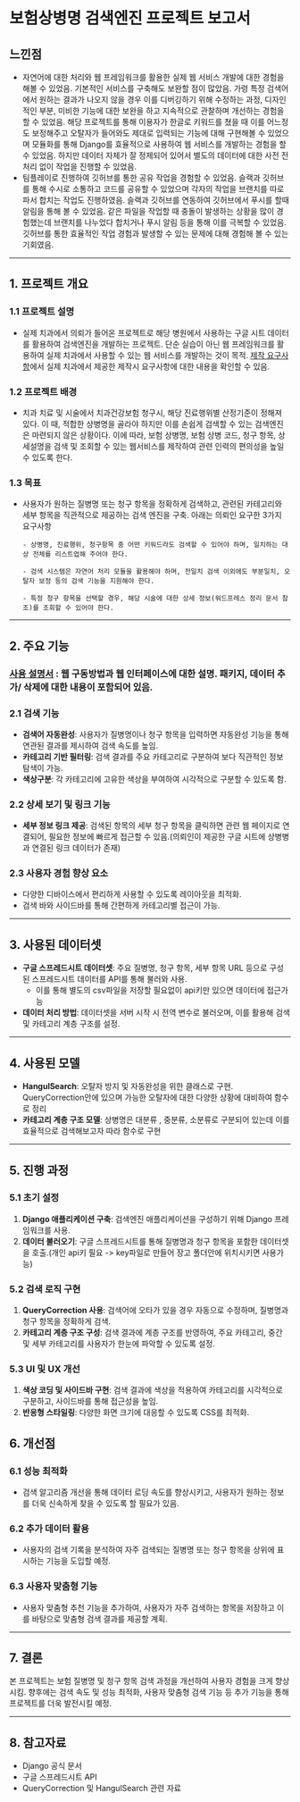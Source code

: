 # 보험상병명 검색엔진 프로젝트 보고서

## 느낀점

- 자연어에 대한 처리와 웹 프레임워크를 활용한 실제 웹 서비스 개발에 대한 경험을 해볼 수 있었음. 기본적인 서비스를 구축해도 보완할 점이 많았음. 가령 특정 검색어에서 원하는 결과가 나오지 않을 경우 이를 디버깅하기 위해 수정하는 과정, 디자인적인 부분, 미비한 기능에 대한 보완을 하고 지속적으로 관찰하며 개선하는 경험을 할 수 있었음. 해당 프로젝트를 통해 이용자가 한글로 키워드를 쳤을 때 이를 어느정도 보정해주고 오탈자가 들어와도 제대로 입력되는 기능에 대해 구현해볼 수 있었으며 모듈화를 통해 Django를 효율적으로 사용하여 웹 서비스를 개발하는 경험을 할 수 있었음. 하지만 데이터 자체가 잘 정제되어 있어서 별도의 데이터에 대한 사전 전처리 없이 작업을 진행할 수 있었음.
- 팀플레이로 진행하여 깃허브를 통한 공유 작업을 경험할 수 있었음. 슬랙과 깃허브를 통해 수시로 소통하고 코드를 공유할 수 있었으며 각자의 작업을 브랜치를 따로 파서 합치는 작업도 진행하였음. 슬랙과 깃허브를 연동하여 깃허브에서 푸시를 할때 알림을 통해 볼 수 있었음. 같은 파일을 작업할 때 충돌이 발생하는 상황을 많이 경험했는데 브랜치를 나누었다 합치거나 푸시 알림 등을 통해 이를 극복할 수 있었음. 깃허브를 통한 효율적인 작업 경험과 발생할 수 있는 문제에 대해 경험해 볼 수 있는 기회였음.

---

## 1. 프로젝트 개요

### 1.1 프로젝트 설명

- 실제 치과에서 의뢰가 들어온 프로젝트로 해당 병원에서 사용하는 구글 시트 데이터를 활용하여 검색엔진을 개발하는 프로젝트. 단순 실습이 아닌 웹 프레임워크를 활용하여 실제 치과에서 사용할 수 있는 웹 서비스를 개발하는 것이 목적. [제작 요구사항](./보험%20상병명%20검색%20웹서비스%20제작.docx)에서 실제 치과에서 제공한 제작시 요구사항에 대한 내용을 확인할 수 있음.

### 1.2 프로젝트 배경

- 치과 치료 및 시술에서 치과건강보험 청구시, 해당 진료행위별 산정기준이 정해져 있다. 이 때, 적합한 상병명을 골라야 하지만 이를 손쉽게 검색할 수 있는 검색엔진은 마련되지 않은 상황이다.
  이에 따라, 보험 상병명, 보험 상병 코드, 청구 항목, 상세설명을 검색 및 조회할 수 있는 웹서비스를 제작하여 관련 인력의 편의성을 높일 수 있도록 한다.

### 1.3 목표

- 사용자가 원하는 질병명 또는 청구 항목을 정확하게 검색하고, 관련된 카테고리와 세부 항목을 직관적으로 제공하는 검색 엔진을 구축. 아래는 의뢰인 요구한 3가지 요구사항

  ```
  - 상병명, 진료행위, 청구항목 중 어떤 키워드라도 검색할 수 있어야 하며, 일치하는 대상 전체를 리스트업해 주어야 한다.

  - 검색 시스템은 자연어 처리 모듈을 활용해야 하며, 전일치 검색 이외에도 부분일치, 오탈자 보정 등의 검색 기능을 지원해야 한다.

  - 특정 청구 항목을 선택할 경우, 해당 시술에 대한 상세 정보(워드프레스 정리 문서 참조)를 조회할 수 있어야 한다.
  ```

---

## 2. 주요 기능

### [사용 설명서](./Introduction.pdf) : 웹 구동방법과 웹 인터페이스에 대한 설명. 패키지, 데이터 추가/ 삭제에 대한 내용이 포함되어 있음.

### 2.1 검색 기능

- **검색어 자동완성**: 사용자가 질병명이나 청구 항목을 입력하면 자동완성 기능을 통해 연관된 결과를 제시하여 검색 속도를 높임.
- **카테고리 기반 필터링**: 검색 결과를 주요 카테고리로 구분하여 보다 직관적인 정보 탐색이 가능.
- **색상구분**: 각 카테고리에 고유한 색상을 부여하여 시각적으로 구분할 수 있도록 함.

### 2.2 상세 보기 및 링크 기능

- **세부 정보 링크 제공**: 검색된 항목의 세부 청구 항목을 클릭하면 관련 웹 페이지로 연결되어, 필요한 정보에 빠르게 접근할 수 있음.(의뢰인이 제공한 구글 시트에 상병병과 연결된 링크 데이터가 존재)

### 2.3 사용자 경험 향상 요소

- 다양한 디바이스에서 편리하게 사용할 수 있도록 레이아웃을 최적화.
- 검색 바와 사이드바를 통해 간편하게 카테고리별 접근이 가능.

---

## 3. 사용된 데이터셋

- **구글 스프레드시트 데이터셋**: 주요 질병명, 청구 항목, 세부 항목 URL 등으로 구성된 스프레드시트 데이터를 API를 통해 불러와 사용.
  - 이를 통해 별도의 csv파일을 저장할 필요없이 api키만 있으면 데이터에 접근가능
- **데이터 처리 방법**: 데이터셋을 서버 시작 시 전역 변수로 불러오며, 이를 활용해 검색 및 카테고리 계층 구조를 설정.

---

## 4. 사용된 모델

- **HangulSearch**: 오탈자 방지 및 자동완성을 위한 클래스로 구현. QueryCorrection안에 있으며 가능한 오탈자에 대한 다양한 상황에 대비하여 함수로 정리
- **카테고리 계층 구조 모델**: 상병명은 대분류 , 중분류, 소분류로 구분되어 있는데 이를 효율적으로 검색해보고자 따라 함수로 구현

---

## 5. 진행 과정

### 5.1 초기 설정

1. **Django 애플리케이션 구축**: 검색엔진 애플리케이션을 구성하기 위해 Django 프레임워크를 사용.
2. **데이터 불러오기**: 구글 스프레드시트를 통해 질병명과 청구 항목을 포함한 데이터셋을 호출.(개인 api키 필요 -> key파일로 만들어 장고 폴더안에 위치시키면 사용가능)

### 5.2 검색 로직 구현

1. **QueryCorrection 사용**: 검색어에 오타가 있을 경우 자동으로 수정하며, 질병명과 청구 항목을 정확하게 검색.
2. **카테고리 계층 구조 구성**: 검색 결과에 계층 구조를 반영하여, 주요 카테고리, 중간 및 세부 카테고리를 사용자가 한눈에 파악할 수 있도록 설정.

### 5.3 UI 및 UX 개선

1. **색상 코딩 및 사이드바 구현**: 검색 결과에 색상을 적용하여 카테고리를 시각적으로 구분하고, 사이드바를 통해 접근성을 높임.
2. **반응형 스타일링**: 다양한 화면 크기에 대응할 수 있도록 CSS를 최적화.

## 6. 개선점

### 6.1 성능 최적화

- 검색 알고리즘 개선을 통해 데이터 로딩 속도를 향상시키고, 사용자가 원하는 정보를 더욱 신속하게 찾을 수 있도록 할 필요가 있음.

### 6.2 추가 데이터 활용

- 사용자의 검색 기록을 분석하여 자주 검색되는 질병명 또는 청구 항목을 상위에 표시하는 기능을 도입할 예정.

### 6.3 사용자 맞춤형 기능

- 사용자 맞춤형 추천 기능을 추가하여, 사용자가 자주 검색하는 항목을 저장하고 이를 바탕으로 맞춤형 검색 결과를 제공할 계획.

---

## 7. 결론

본 프로젝트는 보험 질병명 및 청구 항목 검색 과정을 개선하여 사용자 경험을 크게 향상시킴. 향후에는 검색 속도 및 성능 최적화, 사용자 맞춤형 검색 기능 등 추가 기능을 통해 프로젝트를 더욱 발전시킬 예정.

---

## 8. 참고자료

- Django 공식 문서
- 구글 스프레드시트 API
- QueryCorrection 및 HangulSearch 관련 자료

